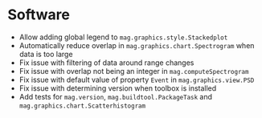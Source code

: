 # Software

- Allow adding global legend to `mag.graphics.style.Stackedplot`
- Automatically reduce overlap in `mag.graphics.chart.Spectrogram` when data is too large
- Fix issue with filtering of data around range changes
- Fix issue with overlap not being an integer in `mag.computeSpectrogram`
- Fix issue with default value of property `Event` in `mag.graphics.view.PSD`
- Fix issue with determining version when toolbox is installed
- Add tests for `mag.version`, `mag.buildtool.PackageTask` and `mag.graphics.chart.Scatterhistogram`
